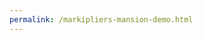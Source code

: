 ```yaml
---
permalink: /markipliers-mansion-demo.html
---
```


<meta http-equiv="Refresh" content="0; url='https://git-pikakid98.github.io/games/markipliers-mansion-demo'" />
